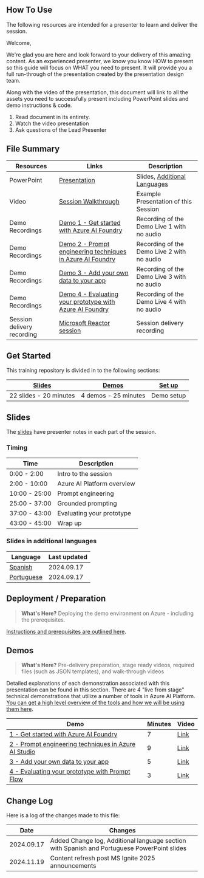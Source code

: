## How To Use

The following resources are intended for a presenter to learn and deliver the session.

Welcome,

We're glad you are here and look forward to your delivery of this amazing content. As an experienced presenter, we know you know HOW to present so this guide will focus on WHAT you need to present. It will provide you a full run-through of the presentation created by the presentation design team. 

Along with the video of the presentation, this document will link to all the assets you need to successfully present including PowerPoint slides and demo instructions &
code.

1.  Read document in its entirety.
2.  Watch the video presentation
3.  Ask questions of the Lead Presenter

## File Summary

| Resources          | Links                            | Description |
|-------------------|----------------------------------|-------------------|
| PowerPoint        | [Presentation](https://aka.ms/AArxdf2) | Slides, [Additional Languages](https://github.com/microsoft/aitour-concept-to-creation-ai-studio/blob/main/session-delivery-resources/README.md#slides-in-additional-languages) |
| Video            | [Session Walkthrough](https://aka.ms/AArxdew) | Example Presentation of this Session |
| Demo Recordings           | [Demo 1 - Get started with Azure AI Foundry](https://aka.ms/AArxl37) | Recording of the Demo Live 1 with no audio| 
| Demo Recordings           | [Demo 2 - Prompt engineering techniques in Azure AI Foundry](https://aka.ms/AArxl3e) | Recording of the Demo Live 2 with no audio| 
| Demo Recordings           | [Demo 3 - Add your own data to your app](https://aka.ms/AArxdeq) | Recording of the Demo Live 3 with no audio| 
| Demo Recordings           | [Demo 4 - Evaluating your prototype with Azure AI Foundry](https://aka.ms/AArxl3p) | Recording of the Demo Live 4 with no audio|
| Session delivery recording       | [Microsoft Reactor session](https://www.youtube.com/watch?v=y3B3gbqnDcE)| Session delivery recording|

## Get Started

This training repository is divided in to the following sections:

| [Slides](#slides) | [Demos](../src/README.md) | [Set up](../src/set_up.md) | 
|-------------------|---------------------------|--------------------------------------
| 22 slides - 20 minutes| 4 demos - 25 minutes | Demo setup

## Slides

The [slides](https://aka.ms/AArxdf2) have presenter notes in each part of the session.

### Timing

| Time        | Description 
--------------|-------------
0:00 - 2:00   | Intro to the session 
2:00 - 10:00  | Azure AI Platform overview
10:00 - 25:00 | Prompt engineering
25:00 - 37:00 | Grounded prompting
37:00 - 43:00 | Evaluating your prototype
43:00 - 45:00 | Wrap up

### Slides in additional languages
| Language | Last updated | 
|------------------- | ---- |
| [Spanish](https://aka.ms/AAs7u28) | 2024.09.17 | 
| [Portuguese](https://aka.ms/AAs7mfx) | 2024.09.17| 

## Deployment / Preparation

>**What's Here?** Deploying the demo environment on Azure - including the prerequisites.

[Instructions and prerequisites are outlined here](../src/set_up.md). 


## Demos

> **What's Here?** Pre-delivery preparation, stage ready videos, required files (such as JSON templates), and walk-through videos

Detailed explanations of each demonstration associated with this presentation can be found in this section. There are 4 "live from stage" technical demonstrations that utilize a number of tools in Azure AI Platform. [You can get a high level overview of the tools and how we will be using them here](../src/README.md).

| Demo 	                                                                                               | Minutes | Video |
-------------------------------------------------------------------------------------------------------|---------|----------------- | 
|  [1 - Get started with Azure AI Foundry](../src/demo1_get_started.md) | 7       | [Link](https://aka.ms/AArxl37) |
|  [2 - Prompt engineering techniques in Azure AI Studio](../src/demo2_prompt_engineering.md) | 9       | [Link](https://aka.ms/AArxl37) |
|  [3 - Add your own data to your app](../src/demo3_add_your_own_data.md)| 5       | [Link](https://aka.ms/AArxdeq) |
|  [4 - Evaluating your prototype with Prompt Flow](../src/demo4_evaluate_your_prototype.md)| 3      | [Link](https://aka.ms/AArxl3p) |

## Change Log
Here is a log of the changes made to this file:

| Date       | Changes |
|------------|---------|
| 2024.09.17 | Added Change log, Additional language section with Spanish and Portuguese PowerPoint slides |
| 2024.11.19 | Content refresh post MS Ignite 2025 announcements|
